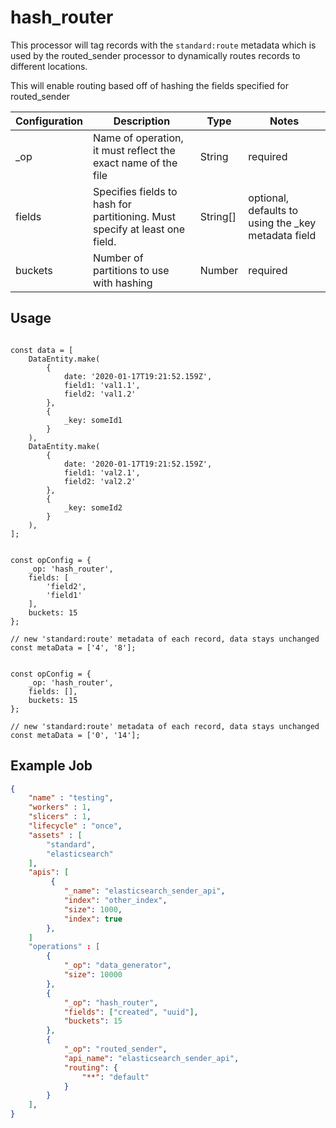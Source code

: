 
# hash_router #

This processor will tag records with the `standard:route` metadata which is used by the routed_sender processor to dynamically routes records to different locations.


This will enable routing based off of hashing the fields specified for routed_sender



| Configuration | Description | Type |  Notes |
| --------- | -------- | ------ | ------ |
| _op | Name of operation, it must reflect the exact name of the file | String | required |
| fields | Specifies fields to hash for partitioning. Must specify at least one field. | String[] | optional, defaults to using the _key metadata field |
| buckets | Number of partitions to use with hashing | Number | required |

## Usage

```

const data = [
    DataEntity.make(
        {
            date: '2020-01-17T19:21:52.159Z',
            field1: 'val1.1',
            field2: 'val1.2'
        },
        {
            _key: someId1
        }
    ),
    DataEntity.make(
        {
            date: '2020-01-17T19:21:52.159Z',
            field1: 'val2.1',
            field2: 'val2.2'
        },
        {
            _key: someId2
        }
    ),
];


const opConfig = {
    _op: 'hash_router',
    fields: [
        'field2',
        'field1'
    ],
    buckets: 15
};

// new 'standard:route' metadata of each record, data stays unchanged
const metaData = ['4', '8'];


const opConfig = {
    _op: 'hash_router',
    fields: [],
    buckets: 15
};

// new 'standard:route' metadata of each record, data stays unchanged
const metaData = ['0', '14'];
```


## Example Job

```json
{
    "name" : "testing",
    "workers" : 1,
    "slicers" : 1,
    "lifecycle" : "once",
    "assets" : [
        "standard",
        "elasticsearch"
    ],
    "apis": [
         {
            "_name": "elasticsearch_sender_api",
            "index": "other_index",
            "size": 1000,
            "index": true
        },
    ]
    "operations" : [
        {
            "_op": "data_generator",
            "size": 10000
        },
        {
            "_op": "hash_router",
            "fields": ["created", "uuid"],
            "buckets": 15
        },
        {
            "_op": "routed_sender",
            "api_name": "elasticsearch_sender_api",
            "routing": {
                "**": "default"
            }
        }
    ],
}

```

